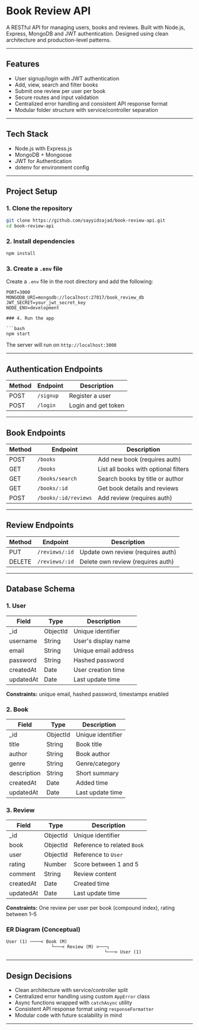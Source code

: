 # Book Review API

A RESTful API for managing users, books and reviews. Built with Node.js, Express, MongoDB and JWT authentication. Designed using clean architecture and production-level patterns.

---

## Features

- User signup/login with JWT authentication
- Add, view, search and filter books
- Submit one review per user per book
- Secure routes and input validation
- Centralized error handling and consistent API response format
- Modular folder structure with service/controller separation
---

## Tech Stack

- Node.js with Express.js
- MongoDB + Mongoose
- JWT for Authentication
- dotenv for environment config

---

## Project Setup

### 1. Clone the repository

```bash
git clone https://github.com/sayyidsajad/book-review-api.git
cd book-review-api
```

### 2. Install dependencies

```bash
npm install
```

### 3. Create a `.env` file

Create a `.env` file in the root directory and add the following:

```env
PORT=3000
MONGODB_URI=mongodb://localhost:27017/book_review_db
JWT_SECRET=your_jwt_secret_key
NODE_ENV=development

### 4. Run the app

```bash
npm start
```

The server will run on `http://localhost:3000`

---

## Authentication Endpoints

| Method | Endpoint     | Description         |
|--------|--------------|---------------------|
| POST   | `/signup`    | Register a user     |
| POST   | `/login`     | Login and get token |

---

## Book Endpoints

| Method | Endpoint           | Description                          |
|--------|--------------------|--------------------------------------|
| POST   | `/books`           | Add new book (requires auth)         |
| GET    | `/books`           | List all books with optional filters |
| GET    | `/books/search`    | Search books by title or author      |
| GET    | `/books/:id`       | Get book details and reviews         |
| POST   | `/books/:id/reviews` | Add review (requires auth)        |

---

## Review Endpoints

| Method | Endpoint           | Description                       |
|--------|--------------------|-----------------------------------|
| PUT    | `/reviews/:id`     | Update own review (requires auth) |
| DELETE | `/reviews/:id`     | Delete own review (requires auth) |

---

## Database Schema

### 1. User

| Field     | Type     | Description                |
|-----------|----------|----------------------------|
| _id       | ObjectId | Unique identifier          |
| username  | String   | User's display name        |
| email     | String   | Unique email address       |
| password  | String   | Hashed password            |
| createdAt | Date     | User creation time         |
| updatedAt | Date     | Last update time           |

**Constraints:** unique email, hashed password, timestamps enabled

### 2. Book

| Field       | Type     | Description                   |
|-------------|----------|-------------------------------|
| _id         | ObjectId | Unique identifier             |
| title       | String   | Book title                    |
| author      | String   | Book author                   |
| genre       | String   | Genre/category                |
| description | String   | Short summary                 |
| createdAt   | Date     | Added time                    |
| updatedAt   | Date     | Last update time              |

### 3. Review

| Field     | Type     | Description                          |
|-----------|----------|--------------------------------------|
| _id       | ObjectId | Unique identifier                    |
| book      | ObjectId | Reference to related `Book`          |
| user      | ObjectId | Reference to `User`                  |
| rating    | Number   | Score between 1 and 5                |
| comment   | String   | Review content                      |
| createdAt | Date     | Created time                        |
| updatedAt | Date     | Last update time                    |

**Constraints:** One review per user per book (compound index), rating between 1–5

### ER Diagram (Conceptual)

```
User (1) ────< Book (M)
                 └───< Review (M) >───┐
                                     └───> User (1)
```

---

## Design Decisions

- Clean architecture with service/controller split
- Centralized error handling using custom `AppError` class
- Async functions wrapped with `catchAsync` utility
- Consistent API response format using `responseFormatter`
- Modular code with future scalability in mind

---